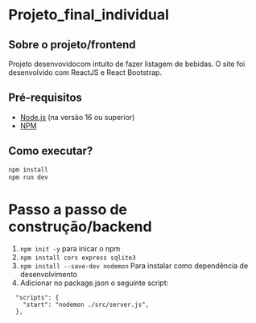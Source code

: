 # Projeto_final_individual



## Sobre o projeto/frontend

Projeto desenvovidocom intuito de fazer listagem de bebidas. O site foi desenvolvido com ReactJS e React Bootstrap. 

## Pré-requisitos

- [Node.js](https://nodejs.org/en/) (na versão 16 ou superior)
- [NPM](https://www.npmjs.com/)

## Como executar?
```bash
npm install
npm run dev
```



# Passo a passo de construção/backend

1. `npm init -y` para inicar o npm
2. `npm install cors express sqlite3`
3. `npm install --save-dev nodemon` Para instalar como dependência de desenvolvimento
4. Adicionar no package.json o seguinte script:

```
  "scripts": {
    "start": "nodemon ./src/server.js",
  },
```
